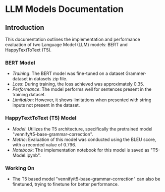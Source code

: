 # LLM Models Documentation

## Introduction
This documentation outlines the implementation and performance evaluation of two Language Model (LLM) models: BERT and HappyTextToText (T5).

### BERT Model
- *Training*: The BERT model was fine-tuned on a dataset Grammer-dataset in datasets zip file.
- *Loss*: During training, the loss achieved was approximately 0.35.
- *Performance*: The model performs well for sentences present in the training dataset.
- *Limitation*: However, it shows limitations when presented with string inputs not present in the dataset.

### HappyTextToText (T5) Model
- *Model*: Utilizes the T5 architecture, specifically the pretrained model "vennify/t5-base-grammar-correction".
- *Metric*: Evaluation of this model was conducted using the BLEU score, with a recorded value of 0.796.
- *Notebook*: The implementation notebook for this model is saved as "T5-Model.ipynb".

###  Working On
- The T5 based model  "vennify/t5-base-grammar-correction" can also be finetuned, trying to finetune for better performance.
